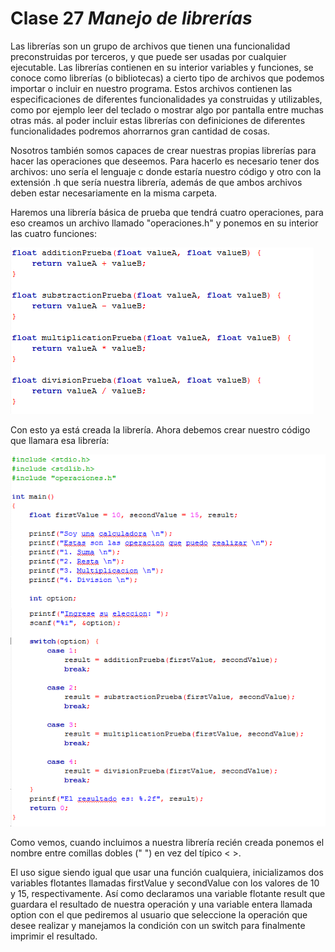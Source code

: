 # Clase 27 _Manejo de librerías_

Las librerías son un grupo de archivos que tienen una funcionalidad
preconstruidas por terceros, y que puede ser usadas por cualquier ejecutable.
Las librerías contienen en su interior variables y funciones, se conoce como
librerías (o bibliotecas) a cierto tipo de archivos que podemos importar o
incluir en nuestro programa. Estos archivos contienen las especificaciones de
diferentes funcionalidades ya construidas y utilizables, como por ejemplo leer
del teclado o mostrar algo por pantalla entre muchas otras más. al poder incluir
estas librerías con definiciones de diferentes funcionalidades podremos
ahorrarnos gran cantidad de cosas.

Nosotros también somos capaces de crear nuestras propias librerías para hacer
las operaciones que deseemos. Para hacerlo es necesario tener dos archivos: uno
sería el lenguaje c donde estaría nuestro código y otro con la extensión .h que
sería nuestra librería, además de que ambos archivos deben estar necesariamente
en la misma carpeta.

Haremos una librería básica de prueba que tendrá cuatro operaciones, para eso
creamos un archivo llamado "operaciones.h" y ponemos en su interior las cuatro
funciones:

![src/programacionEstructurada_65.png](../src/programacionEstructurada_65.png)

Con esto ya está creada la librería. Ahora debemos crear nuestro código que
llamara esa librería:

![src/programacionEstructurada_66.png](../src/programacionEstructurada_66.png)

Como vemos, cuando incluimos a nuestra librería recién creada ponemos el nombre
entre comillas dobles (" ") en vez del típico < >.

El uso sigue siendo igual que usar una función cualquiera, inicializamos dos
variables flotantes llamadas firstValue y secondValue con los valores de 10 y
15, respectivamente. Así como declaramos una variable flotante result que
guardara el resultado de nuestra operación y una variable entera llamada option
con el que pediremos al usuario que seleccione la operación que desee realizar y
manejamos la condición con un switch para finalmente imprimir el resultado.
